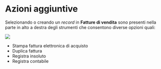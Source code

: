 # Azioni aggiuntive

Selezionando o creando un _record_ in **Fatture di vendita** sono presenti nella parte in alto a destra degli strumenti che consentono diverse opzioni quali:

![](https://firebasestorage.googleapis.com/v0/b/gitbook-x-prod.appspot.com/o/spaces%2F-LZJeLg23eVDvrCv74U7-887967055%2Fuploads%2FjF1ZCH8muclvWldOViuR%2Ffile.png?alt=media)

* Stampa fattura elettronica di acquisto
* Duplica fattura
* Registra insoluto
* Registra contabile
